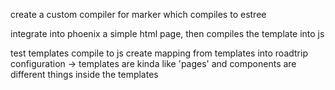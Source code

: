 
create a custom compiler for marker which compiles to estree

integrate into phoenix a simple html page, then compiles the template into js

test templates compile to js
create mapping from templates into roadtrip configuration
 -> templates are kinda like 'pages' and components are different things inside the templates
